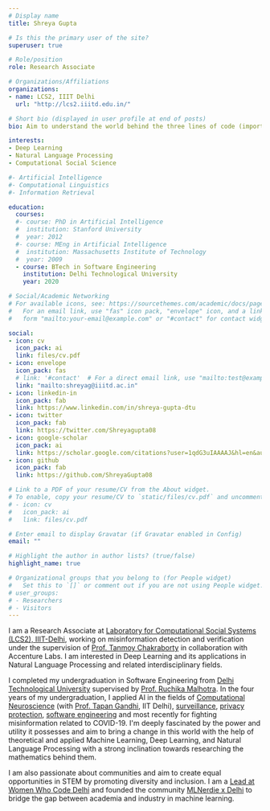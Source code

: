 ```yaml
---
# Display name
title: Shreya Gupta

# Is this the primary user of the site?
superuser: true

# Role/position
role: Research Associate

# Organizations/Affiliations
organizations:
- name: LCS2, IIIT Delhi
  url: "http://lcs2.iiitd.edu.in/"

# Short bio (displayed in user profile at end of posts)
bio: Aim to understand the world behind the three lines of code (import, train, test), challenge conventional approaches and build more efficient and applicable algorithms

interests:
- Deep Learning
- Natural Language Processing
- Computational Social Science

#- Artificial Intelligence
#- Computational Linguistics
#- Information Retrieval

education:
  courses:
  #- course: PhD in Artificial Intelligence
  #  institution: Stanford University
  #  year: 2012
  #- course: MEng in Artificial Intelligence
  #  institution: Massachusetts Institute of Technology
  #  year: 2009
  - course: BTech in Software Engineering
    institution: Delhi Technological University
    year: 2020

# Social/Academic Networking
# For available icons, see: https://sourcethemes.com/academic/docs/page-builder/#icons
#   For an email link, use "fas" icon pack, "envelope" icon, and a link in the
#   form "mailto:your-email@example.com" or "#contact" for contact widget.

social:
- icon: cv
  icon_pack: ai
  link: files/cv.pdf
- icon: envelope
  icon_pack: fas
  # link: '#contact'  # For a direct email link, use "mailto:test@example.org".
  link: "mailto:shreyag@iiitd.ac.in"
- icon: linkedin-in
  icon_pack: fab
  link: https://www.linkedin.com/in/shreya-gupta-dtu
- icon: twitter
  icon_pack: fab
  link: https://twitter.com/Shreyagupta08
- icon: google-scholar
  icon_pack: ai
  link: https://scholar.google.com/citations?user=1qdG3uIAAAAJ&hl=en&authuser=1
- icon: github
  icon_pack: fab
  link: https://github.com/ShreyaGupta08

# Link to a PDF of your resume/CV from the About widget.
# To enable, copy your resume/CV to `static/files/cv.pdf` and uncomment the lines below.
# - icon: cv
#   icon_pack: ai
#   link: files/cv.pdf

# Enter email to display Gravatar (if Gravatar enabled in Config)
email: ""

# Highlight the author in author lists? (true/false)
highlight_name: true

# Organizational groups that you belong to (for People widget)
#   Set this to `[]` or comment out if you are not using People widget.
# user_groups:
# - Researchers
# - Visitors
---
```


I am a Research Associate at [Laboratory for Computational Social Systems (LCS2), IIIT-Delhi](http://lcs2.iiitd.edu.in/people.html), working on misinformation detection and verification under the supervision of 
[Prof. Tanmoy Chakraborty](http://faculty.iiitd.ac.in/~tanmoy/) in collaboration with Accenture Labs. I am interested in Deep Learning and its applications in Natural Language Processing and related interdisciplinary fields. 

I completed my undergraduation in Software Engineering from [Delhi Technological University](http://dtu.ac.in/) supervised by [Prof. Ruchika Malhotra](https://scholar.google.com/citations?user=gQrxcioAAAAJ&hl=en&oi=ao). In the four years of my undergraduation, I applied AI in the fields of [Computational Neuroscience](project/iitd) (with [Prof. Tapan Gandhi](https://tapankgandhi.com/), IIT Delhi), [surveillance](https://github.com/shivangchopra11/InfyHack), [privacy protection](project/rips/), [software engineering](https://ieeexplore.ieee.org/abstract/document/9200103) and most recently for fighting misinformation related to COVID-19. I'm deeply fascinated by the power and utility it possesses and aim to bring a change in this world with the help of theoretical and applied Machine Learning, Deep Learning, and Natural Language Processing with a strong inclination towards researching the mathematics behind them.

I am also passionate about communities and aim to create equal opportunities in STEM by promoting diversity and inclusion. I am a [Lead at Women Who Code Delhi](https://www.womenwhocode.com/delhi/about) and founded the community [MLNerdie x Delhi](https://www.mlnerdie.com/chapter/) to bridge the gap between academia and industry in machine learning.

<!-- to work towards the same objective. -->
